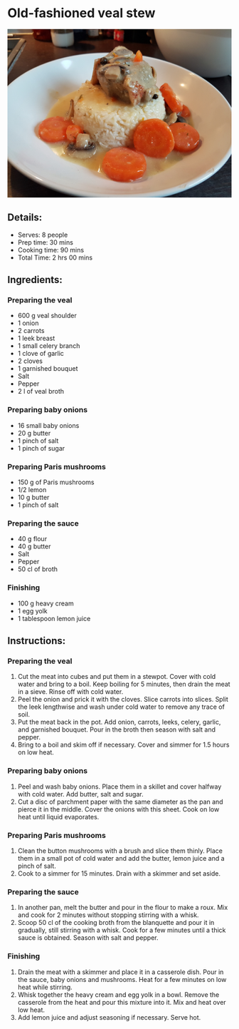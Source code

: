 # Old-fashioned veal stew

![Old-fashioned veal stew steak](https://github.com/anamorph/recettes/blob/master/photos/fr-plat-blanquette_de_veau_a_l_ancienne-01.jpg?raw=true)

## Details:
* Serves: 8 people
* Prep time: 30 mins
* Cooking time: 90 mins
* Total Time: 2 hrs 00 mins

## Ingredients:
### Preparing the veal
* 600 g veal shoulder
* 1 onion
* 2 carrots
* 1 leek breast
* 1 small celery branch
* 1 clove of garlic
* 2 cloves
* 1 garnished bouquet
* Salt
* Pepper
* 2 l of veal broth

### Preparing baby onions
* 16 small baby onions
* 20 g butter
* 1 pinch of salt
* 1 pinch of sugar

### Preparing Paris mushrooms
* 150 g of Paris mushrooms
* 1/2 lemon
* 10 g butter
* 1 pinch of salt

### Preparing the sauce
* 40 g flour
* 40 g butter
* Salt
* Pepper
* 50 cl of broth

### Finishing
* 100 g heavy cream
* 1 egg yolk
* 1 tablespoon lemon juice

## Instructions:
### Preparing the veal
 1. Cut the meat into cubes and put them in a stewpot. Cover with cold water and bring to a boil. Keep boiling for 5 minutes, then drain the meat in a sieve. Rinse off with cold water.
 1. Peel the onion and prick it with the cloves. Slice carrots into slices. Split the leek lengthwise and wash under cold water to remove any trace of soil.
 1. Put the meat back in the pot. Add onion, carrots, leeks, celery, garlic, and garnished bouquet. Pour in the broth then season with salt and pepper.
 1. Bring to a boil and skim off if necessary. Cover and simmer for 1.5 hours on low heat.

### Preparing baby onions
 1. Peel and wash baby onions. Place them in a skillet and cover halfway with cold water. Add butter, salt and sugar.
 1. Cut a disc of parchment paper with the same diameter as the pan and pierce it in the middle. Cover the onions with this sheet. Cook on low heat until liquid evaporates.

### Preparing Paris mushrooms
 1. Clean the button mushrooms with a brush and slice them thinly. Place them in a small pot of cold water and add the butter, lemon juice and a pinch of salt.
 1. Cook to a simmer for 15 minutes. Drain with a skimmer and set aside.

### Preparing the sauce
 1. In another pan, melt the butter and pour in the flour to make a roux. Mix and cook for 2 minutes without stopping stirring with a whisk.
 1. Scoop 50 cl of the cooking broth from the blanquette and pour it in gradually, still stirring with a whisk. Cook for a few minutes until a thick sauce is obtained. Season with salt and pepper.

### Finishing

 1. Drain the meat with a skimmer and place it in a casserole dish. Pour in the sauce, baby onions and mushrooms. Heat for a few minutes on low heat while stirring.
 1. Whisk together the heavy cream and egg yolk in a bowl. Remove the casserole from the heat and pour this mixture into it. Mix and heat over low heat.
 1. Add lemon juice and adjust seasoning if necessary. Serve hot.
